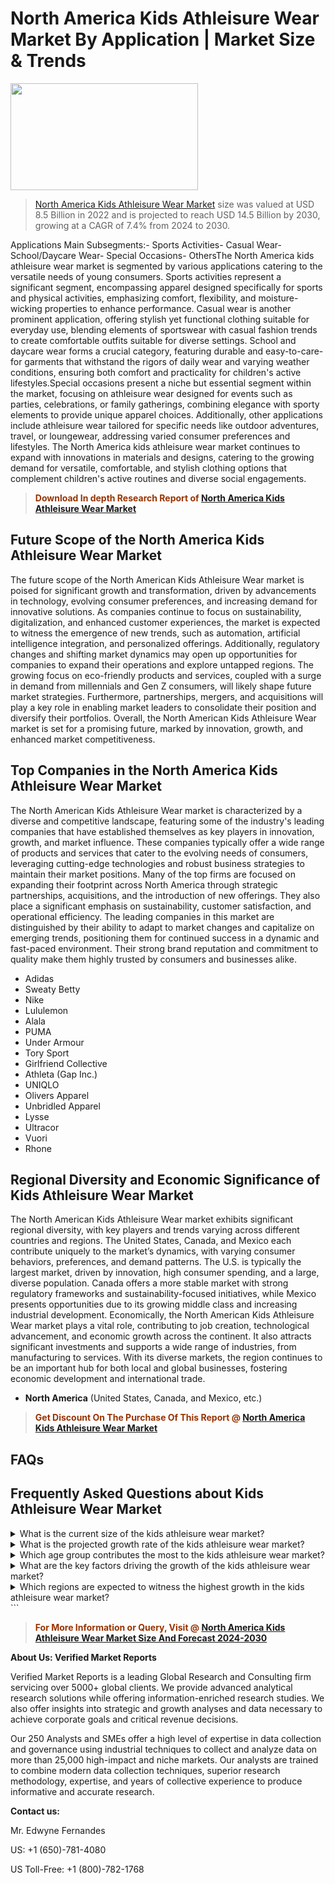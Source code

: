 <p><h1>North America Kids Athleisure Wear Market By Application | Market Size & Trends</h1><p><img class="aligncenter size-medium wp-image-105565" src="https://ffe5etoiles.com/wp-content/uploads/2025/01/MST7-300x171.png" alt="" width="300" height="171" /></p><blockquote><p><a href="https://www.verifiedmarketreports.com/download-sample/?rid=464132&utm_source=Github-NA&utm_medium=376" target="_blank">North America Kids Athleisure Wear Market</a> size was valued at USD 8.5 Billion in 2022 and is projected to reach USD 14.5 Billion by 2030, growing at a CAGR of 7.4% from 2024 to 2030.</p></blockquote>Applications Main Subsegments:- Sports Activities- Casual Wear- School/Daycare Wear- Special Occasions- OthersThe North America kids athleisure wear market is segmented by various applications catering to the versatile needs of young consumers. Sports activities represent a significant segment, encompassing apparel designed specifically for sports and physical activities, emphasizing comfort, flexibility, and moisture-wicking properties to enhance performance. Casual wear is another prominent application, offering stylish yet functional clothing suitable for everyday use, blending elements of sportswear with casual fashion trends to create comfortable outfits suitable for diverse settings. School and daycare wear forms a crucial category, featuring durable and easy-to-care-for garments that withstand the rigors of daily wear and varying weather conditions, ensuring both comfort and practicality for children's active lifestyles.Special occasions present a niche but essential segment within the market, focusing on athleisure wear designed for events such as parties, celebrations, or family gatherings, combining elegance with sporty elements to provide unique apparel choices. Additionally, other applications include athleisure wear tailored for specific needs like outdoor adventures, travel, or loungewear, addressing varied consumer preferences and lifestyles. The North America kids athleisure wear market continues to expand with innovations in materials and designs, catering to the growing demand for versatile, comfortable, and stylish clothing options that complement children's active routines and diverse social engagements.</p><blockquote><p><span style="color: #993300;"><strong>Download In depth Research Report of <a href="https://www.verifiedmarketreports.com/download-sample/?rid=464132&utm_source=Github-NA&utm_medium=376">North America Kids Athleisure Wear Market</a></strong></span></p></blockquote><h2>Future Scope of the North America Kids Athleisure Wear Market</h2><p>The future scope of the North American Kids Athleisure Wear market is poised for significant growth and transformation, driven by advancements in technology, evolving consumer preferences, and increasing demand for innovative solutions. As companies continue to focus on sustainability, digitalization, and enhanced customer experiences, the market is expected to witness the emergence of new trends, such as automation, artificial intelligence integration, and personalized offerings. Additionally, regulatory changes and shifting market dynamics may open up opportunities for companies to expand their operations and explore untapped regions. The growing focus on eco-friendly products and services, coupled with a surge in demand from millennials and Gen Z consumers, will likely shape future market strategies. Furthermore, partnerships, mergers, and acquisitions will play a key role in enabling market leaders to consolidate their position and diversify their portfolios. Overall, the North American Kids Athleisure Wear market is set for a promising future, marked by innovation, growth, and enhanced market competitiveness.</p><h2>Top Companies in the North America Kids Athleisure Wear Market</h2><p>The North American Kids Athleisure Wear market is characterized by a diverse and competitive landscape, featuring some of the industry's leading companies that have established themselves as key players in innovation, growth, and market influence. These companies typically offer a wide range of products and services that cater to the evolving needs of consumers, leveraging cutting-edge technologies and robust business strategies to maintain their market positions. Many of the top firms are focused on expanding their footprint across North America through strategic partnerships, acquisitions, and the introduction of new offerings. They also place a significant emphasis on sustainability, customer satisfaction, and operational efficiency. The leading companies in this market are distinguished by their ability to adapt to market changes and capitalize on emerging trends, positioning them for continued success in a dynamic and fast-paced environment. Their strong brand reputation and commitment to quality make them highly trusted by consumers and businesses alike.</p><p><ul><li>Adidas </li><li> Sweaty Betty </li><li> Nike </li><li> Lululemon </li><li> Alala </li><li> PUMA </li><li> Under Armour </li><li> Tory Sport </li><li> Girlfriend Collective </li><li> Athleta (Gap Inc.) </li><li> UNIQLO </li><li> Olivers Apparel </li><li> Unbridled Apparel </li><li> Lysse </li><li> Ultracor </li><li> Vuori </li><li> Rhone</li></ul></p><h2>Regional Diversity and Economic Significance of Kids Athleisure Wear Market</h2><p>The North American Kids Athleisure Wear market exhibits significant regional diversity, with key players and trends varying across different countries and regions. The United States, Canada, and Mexico each contribute uniquely to the market’s dynamics, with varying consumer behaviors, preferences, and demand patterns. The U.S. is typically the largest market, driven by innovation, high consumer spending, and a large, diverse population. Canada offers a more stable market with strong regulatory frameworks and sustainability-focused initiatives, while Mexico presents opportunities due to its growing middle class and increasing industrial development. Economically, the North American Kids Athleisure Wear market plays a vital role, contributing to job creation, technological advancement, and economic growth across the continent. It also attracts significant investments and supports a wide range of industries, from manufacturing to services. With its diverse markets, the region continues to be an important hub for both local and global businesses, fostering economic development and international trade.</p><ul> <li><strong>North America</strong> (United States, Canada, and Mexico, etc.)</li></ul><blockquote><p><span style="color: #993300;"><strong>Get Discount On The Purchase Of This Report @ <a href="https://www.verifiedmarketreports.com/ask-for-discount/?rid=464132&utm_source=Github-NA&utm_medium=376">North America Kids Athleisure Wear Market</a></strong></span></p></blockquote><h2>FAQs</h2><p><h2>Frequently Asked Questions about Kids Athleisure Wear Market</h1><details> <summary>What is the current size of the kids athleisure wear market?</div><div></summary> <p>The current size of the kids athleisure wear market is estimated to be $X billion.</p></details><details> <summary>What is the projected growth rate of the kids athleisure wear market?</div><div></summary> <p>The projected growth rate of the kids athleisure wear market is X% over the next 5 years.</p></details><details> <summary>Which age group contributes the most to the kids athleisure wear market?</div><div></summary> <p>The age group of 5-12 years old contributes the most to the kids athleisure wear market.</p></details><details> <summary>What are the key factors driving the growth of the kids athleisure wear market?</div><div></summary> <p>The key factors driving the growth of the kids athleisure wear market include increasing awareness about fitness, rise in disposable income, and changing lifestyle trends.</p></details><details> <summary>Which regions are expected to witness the highest growth in the kids athleisure wear market?</div><div></summary> <p>The Asia Pacific region is expected to witness the highest growth in the kids athleisure wear market due to increasing urbanization and rising health consciousness among parents.</p></details><!-- Add more FAQs and answers as needed --></body></html>```</p><blockquote><p><span style="color: #993300;"><strong>For More Information or Query, Visit @ <a href="https://www.verifiedmarketreports.com/product/kids-athleisure-wear-market/">North America Kids Athleisure Wear Market Size And Forecast 2024-2030</a></strong></span></p></blockquote><p><strong>About Us: Verified Market Reports</strong></p><p>Verified Market Reports is a leading Global Research and Consulting firm servicing over 5000+ global clients. We provide advanced analytical research solutions while offering information-enriched research studies. We also offer insights into strategic and growth analyses and data necessary to achieve corporate goals and critical revenue decisions.</p><p>Our 250 Analysts and SMEs offer a high level of expertise in data collection and governance using industrial techniques to collect and analyze data on more than 25,000 high-impact and niche markets. Our analysts are trained to combine modern data collection techniques, superior research methodology, expertise, and years of collective experience to produce informative and accurate research.</p><p><strong>Contact us:</strong></p><p>Mr. Edwyne Fernandes</p><p>US: +1 (650)-781-4080</p><p>US Toll-Free: +1 (800)-782-1768</p>

